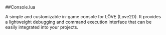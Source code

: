 ##Console.lua

A simple and customizable in-game console for LÖVE (Love2D).
It provides a lightweight debugging and command execution interface that can be easily integrated into your projects.

